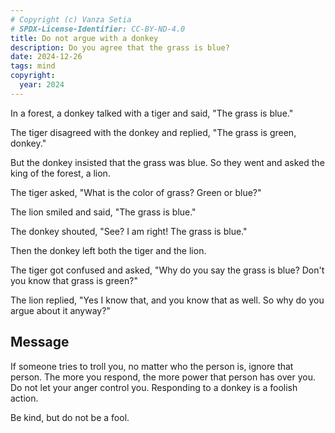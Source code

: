 ```yaml
---
# Copyright (c) Vanza Setia
# SPDX-License-Identifier: CC-BY-ND-4.0
title: Do not argue with a donkey
description: Do you agree that the grass is blue?
date: 2024-12-26
tags: mind
copyright:
  year: 2024
---
```


In a forest, a donkey talked with a tiger and said, "The grass is blue."

The tiger disagreed with the donkey and replied, "The grass is green, donkey."

But the donkey insisted that the grass was blue. So they went and asked the king of the forest, a lion.

The tiger asked, "What is the color of grass? Green or blue?"

The lion smiled and said, "The grass is blue."

The donkey shouted, "See? I am right! The grass is blue."

Then the donkey left both the tiger and the lion.

The tiger got confused and asked, "Why do you say the grass is blue? Don't you know that grass is green?"

The lion replied, "Yes I know that, and you know that as well. So why do you argue about it anyway?"

## Message

If someone tries to troll you, no matter who the person is, ignore that person. The more you respond, the more power that person has over you. Do not let your anger control you. Responding to a donkey is a foolish action.

Be kind, but do not be a fool.
